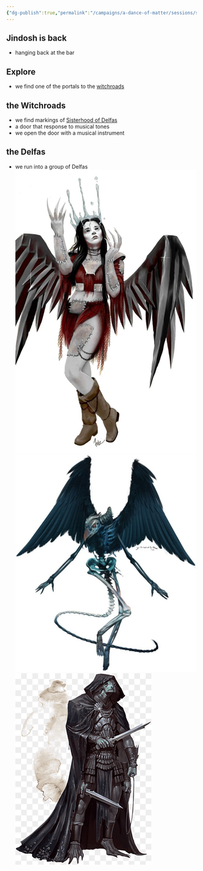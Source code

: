 ```yaml
---
{"dg-publish":true,"permalink":"/campaigns/a-dance-of-matter/sessions/session-1023/"}
---
```



## Jindosh is back
- hanging back at the bar

## Explore
- we find one of the portals to the [witchroads](Campaigns/A%20Dance%20of%20Matter/Locations%20📌/witchroads.md)

## the Witchroads
- we find markings of [Sisterhood of Delfas](Campaigns/A%20Dance%20of%20Matter/Clans%20⚔/Sisterhood%20of%20Delfas.md)
- a door that response to musical tones
- we open the door with a musical instrument

## the Delfas
- we run into a group of Delfas
![Delfas_Sister|300](/img/user/attachments/Delfas_Sister.jpg)
![Delfas_Courier|400](/img/user/attachments/Delfas_Courier.jpg)
![Delfas_Soldier|400](/img/user/attachments/Delfas_Soldier.png)
